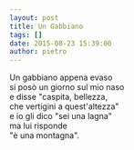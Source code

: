 ```yaml
---
layout: post
title: Un Gabbiano
tags: []
date: 2015-08-23 15:39:00
author: pietro
---
```

Un gabbiano appena evaso<br/>si posò un giorno sul mio naso<br/>e disse "caspita, bellezza,<br/>che vertigini a quest'altezza"<br/>e io gli dico "sei una lagna"<br/>ma lui risponde<br/>"è una montagna".
